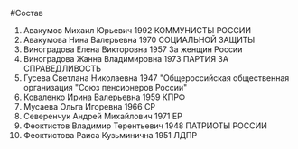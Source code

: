 #Состав
1. Авакумов Михаил Юрьевич 1992 КОММУНИСТЫ РОССИИ
2. Авакумова Нина Валерьевна 1970 СОЦИАЛЬНОЙ ЗАЩИТЫ
3. Виноградова Елена Викторовна 1957 За женщин России
4. Виноградова Жанна Владимировна 1973 ПАРТИЯ ЗА СПРАВЕДЛИВОСТЬ
5. Гусева Светлана Николаевна 1947 \"Общероссийская общественная организация \"Союз пенсионеров России\"
6. Коваленко Ирина Валерьевна 1959 КПРФ
7. Мусаева Ольга Игоревна 1966 СР
8. Северенчук Андрей Михайлович 1971 ЕР
9. Феоктистов Владимир Терентьевич 1948 ПАТРИОТЫ РОССИИ
10. Феоктистова Раиса Кузьминична 1951 ЛДПР
